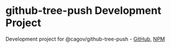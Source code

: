 # github-tree-push Development Project

Development project for @cagov/github-tree-push - [GitHub](https://github.com/cagov/github-tree-push/tree/main/github-tree-push-module), [NPM](https://www.npmjs.com/package/@cagov/github-tree-push)
